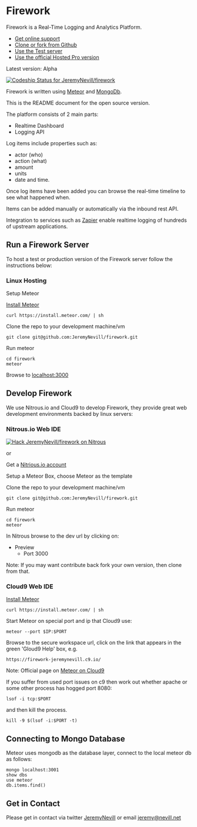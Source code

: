 Firework
========

Firework is a Real-Time Logging and Analytics Platform. 

* [Get online support](http://support.firework.com)
* [Clone or fork from Github](https://github.com/JeremyNevill/firework)
* [Use the Test server](http://fwktest.firework.com)
* [Use the official Hosted Pro version](http://firework.com)

Latest version: Alpha

[ ![Codeship Status for JeremyNevill/firework](https://codeship.com/projects/97a5df70-7d9d-0132-709d-2e32b970dd46/status?branch=master)](https://codeship.com/projects/56753)

Firework is written using [Meteor](https://www.meteor.com) and [MongoDb](http://www.mongodb.com).

This is the README document for the open source version.

The platform consists of 2 main parts:

* Realtime Dashboard
* Logging API

Log items include properties such as:

* actor (who)
* action (what)
* amount
* units
* date and time.

Once log items have been added you can browse the real-time timeline to see what happened when.

Items can be added manually or automatically via the inbound rest API.

Integration to services such as [Zapier](https://zapier.com) enable realtime logging of hundreds of upstream applications.


## Run a Firework Server

To host a test or production version of the Firework server follow the instructions below:

### Linux Hosting

Setup Meteor

[Install Meteor](https://www.meteor.com/install)

```
curl https://install.meteor.com/ | sh
```

Clone the repo to your development machine/vm
```
git clone git@github.com:JeremyNevill/firework.git
```

Run meteor
```
cd firework
meteor
```

Browse to [localhost:3000](http://localhost:3000)



## Develop Firework

We use Nitrous.io and Cloud9 to develop Firework, they provide great web development environments backed by linux servers:

### Nitrous.io Web IDE

[![Hack JeremyNevill/firework on Nitrous](https://d3o0mnbgv6k92a.cloudfront.net/assets/hack-l-v1-d464cf470a5da050619f6f247a1017ec.png)](https://www.nitrous.io/hack_button?source=embed&runtime=meteor&repo=JeremyNevill%2Ffirework)

or

Get a [Nitrious.io account](http://nitrous.io)

Setup a Meteor Box, choose Meteor as the template

Clone the repo to your development machine/vm

```
git clone git@github.com:JeremyNevill/firework.git
```
    
Run meteor
```
cd firework
meteor
```

In Nitrous browse to the dev url by clicking on:
* Preview
  * Port 3000

Note: If you may want contribute back fork your own version, then clone from that.


### Cloud9 Web IDE

[Install Meteor](https://www.meteor.com/install)

```
curl https://install.meteor.com/ | sh
```

Start Meteor on special port and ip that Cloud9 use:

```
meteor --port $IP:$PORT
```

Browse to the secure workspace url, click on the link that appears in the green 'Gloud9 Help' box, e.g.
```
https://firework-jeremynevill.c9.io/
```

Note: Official page on [Meteor on Cloud9](https://docs.c9.io/frameworks_meteor.html)

If you suffer from used port issues on c9 then work out whether apache or some other process has hogged port 8080:
```
lsof -i tcp:$PORT

```

and then kill the process.
```
kill -9 $(lsof -i:$PORT -t)
```


## Connecting to Mongo Database

Meteor uses mongodb as the database layer, connect to the local meteor db as follows:

```
mongo localhost:3001
show dbs
use meteor
db.items.find()
```



## Get in Contact

Please get in contact via twitter [JeremyNevill](https://twitter.com/JeremyNevill) or
email [jeremy@nevill.net](mailto:jeremy@nevill.net)

